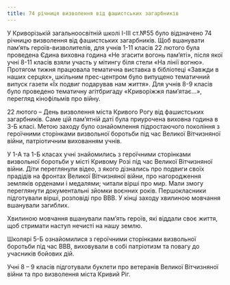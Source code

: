 ```yaml
---
title: 74 річниця визволення від фашистських загарбників
---
```


У Криворізькій загальноосвітній школі І-ІІІ ст.№55 було відзначено 74 річницю визволення від фашистських загарбників. Щоб вшанувати пам’ять героїв-визволителів, для учнів 1-11 класів 22 лютого була проведена Єдина виховна година «Не згасити вогонь пам’яті», після якої учні 8-11 класів взяли участь у мітингу біля стели «На лінії вогню». Протягом тижня працювала тематична виставка в бібліотеці «Завжди в наших серцях», шкільним прес-центром було випущено тематичний випуск газети «Їх подвиг подарував нам життя». Для учнів 8-9 класів було проведено тематичну агітбригаду «Криворіжжя пам’ятає…», перегляд кінофільмів про війну.

22 лютого – День визволення міста Кривого Рогу від фашистських загарбників. Саме цій пам’ятній даті була приурочена виховна година в 3-Б класі. Метою заходу було ознайомлення підростаючого покоління з героїчними сторінками визвольної боротьби під час Великої Вітчизняної війни, патріотичним вихованням учнів.

У 1-А та 1-Б класах учні знайомились з героїчними сторінками визвольної боротьби у місті Кривому Розі під час Великої Вітчизняної війни. Діти переглянули відео, з якого дізнались про подвиги своїх прадідів на фронтах Великої Вітчизняної війни, про нагородження земляків орденами і медалями; читали вірші про мир. Мали змогу переглянути документальні зйомки воєнних років. Першокласники підготували вірші, розповіді про ВВВ. У кінці заходу хвилиною мовчання вшанували загиблих.

Хвилиною мовчання вшанували пам’ять героїв, які віддали своє життя, щоб стримати наступ нечисті на нашу землю.

Школярі 5-Б ознайомилися з героїчними сторінками визвольної боротьби під час ВВВ, виховували в собі патріотизм та повагу до учасників бойових дій.

Учні 8 – 9 класів підготували буклети про ветеранів Великої Вітчизняної війни та про визволення міста Кривий Ріг.

<youtube id="Nd480ul6Qgw" />

<slideshow id="_/72157693724913575" />
